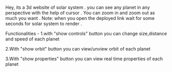 Hey, its a 3d website of solar system . you can see any planet in any perspective with the help of cursor . You can zoom in and zoom out as much you want .
Note: when you open the deployed link wait for some seconds for solar system to render .

Functionalities -
1.with "show controls" button you can change size,distance and speed of each planet

2.With "show orbit" button you can view/unview orbit of each planet

3.With "show properties" button you can view real time properties of each planet